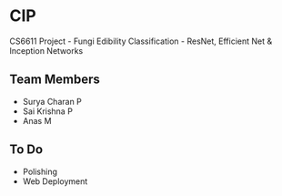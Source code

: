 # CIP

CS6611 Project - Fungi Edibility Classification - ResNet, Efficient Net & Inception Networks

## Team Members 
- Surya Charan P
- Sai Krishna P
- Anas M

## To Do

- Polishing
- Web Deployment
